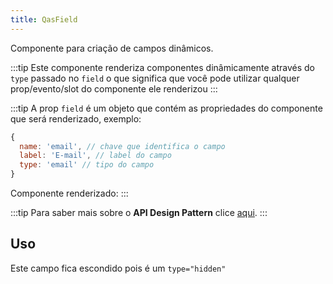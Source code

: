 ```yaml
---
title: QasField
---
```


Componente para criação de campos dinâmicos.

<doc-api file="field/QasField" name="QasField" />

:::tip
Este componente renderiza componentes dinâmicamente através do `type` passado no `field` o que significa que você pode utilizar qualquer prop/evento/slot do componente ele renderizou
:::

:::tip
A prop `field` é um objeto que contém as propriedades do componente que será renderizado, exemplo:

```js
{
  name: 'email', // chave que identifica o campo
  label: 'E-mail', // label do campo
  type: 'email' // tipo do campo
}
```

Componente renderizado:
<qas-field :field="{ name: 'email', label: 'E-mail', type: 'Email' }" />
:::

:::tip
Para saber mais sobre o **API Design Pattern** clice [aqui](https://www.notion.so/bildvitta/API-Design-Patterns-5c2509b697614bbbac49cbed0aab70a1).
:::

## Uso
<doc-example file="QasField/Basic" title="Text" />
<doc-example file="QasField/Select" title="Select" />
<doc-example file="QasField/TextArea" title="Textarea" />
<doc-example file="QasField/MaxLength" title="Maxlength" />
<doc-example file="QasField/Number" title="Número" />

Este campo fica escondido pois é um `type="hidden"`
<doc-example file="QasField/Hidden" title="Escondido" />

<doc-example file="QasField/Email" title="E-mail" />
<doc-example file="QasField/Password" title="Senha" />
<doc-example file="QasField/Decimal" title="Decimal" />
<doc-example file="QasField/Money" title="Dinheiro" />
<doc-example file="QasField/Percent" title="Percentual" />
<doc-example file="QasField/Date" title="Data" />
<doc-example file="QasField/Time" title="Hora" />
<doc-example file="QasField/DateTime" title="Dara e Hora" />
<doc-example file="QasField/Boolean" title="Booleano (toogle)" />
<doc-example file="QasField/Checkbox" title="Checkbox" />
<doc-example file="QasField/Radio" title="Radio" />
<doc-example file="QasField/Upload" title="Upload" />
<doc-example file="QasField/SignatureUploader" title="Upload de assinatura" />
<doc-example file="QasField/Editor" title="Editor" />
